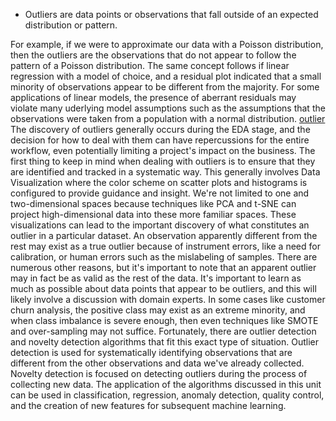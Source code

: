 * Outliers are data points or observations that fall outside of an expected distribution or pattern. 

For example, if we were to approximate our data with a Poisson distribution, then the outliers are the observations that do not appear to follow the pattern of a Poisson distribution. The same concept follows if linear regression with a model of choice, and a residual plot indicated that a small minority of observations appear to be different from the majority. For some applications of linear models, the presence of aberrant residuals may violate many uderlying model assumptions such as the assumptions that the observations were taken from a population with a normal distribution. 
[outlier](image/outlier.png?raw=true)
The discovery of outliers generally occurs during the EDA stage, and the decision for how to deal with them can have repercussions for the entire workflow, even potentially limiting a project's impact on the business.
The first thing to keep in mind when dealing with outliers is to ensure that they are identified and tracked in a systematic way.
This generally involves Data Visualization where the color scheme on scatter plots and histograms is configured to provide guidance and insight.
We're not limited to one and two-dimensional spaces because techniques like PCA and t-SNE can project high-dimensional data into these more familiar spaces. These visualizations can lead to the important discovery of what constitutes an outlier in a particular dataset.
An observation apparently different from the rest may exist as a true outlier because of instrument errors, like a need for calibration, or human errors such as the mislabeling of samples. There are numerous other reasons, but it's important to note that an apparent outlier may in fact be as valid as the rest of the data. It's important to learn as much as possible about data points that appear to be outliers, and this will likely involve a discussion with domain experts.
In some cases like customer churn analysis, the positive class may exist as an extreme minority, and when class imbalance is severe enough, then even techniques like SMOTE and over-sampling may not suffice. Fortunately, there are outlier detection and novelty detection algorithms that fit this exact type of situation.
Outlier detection is used for systematically identifying observations that are different from the other observations and data we've already collected. Novelty detection is focused on detecting outliers during the process of collecting new data.
The application of the algorithms discussed in this unit can be used in classification, regression, anomaly detection, quality control, and the creation of new features for subsequent machine learning. 